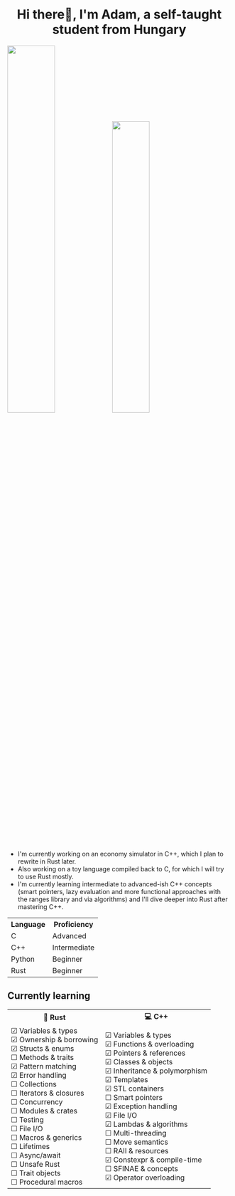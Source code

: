 

<!--
**ipowi01/ipowi01** is a ✨ _special_ ✨ repository because its `README.md` (this file) appears on your GitHub profile.

Here are some ideas to get you started:

- 🔭 I’m currently working on ...
- 🌱 I’m currently learning ...
- 👯 I’m looking to collaborate on ...
- 🤔 I’m looking for help with ...
- 💬 Ask me about ...
- 📫 How to reach me: ...
- 😄 Pronouns: ...
- ⚡ Fun fact: ...
-->
  <h1 align="center">Hi there👋, I'm Adam, a self-taught student from Hungary</h1>
  
  <p float="left">
  <img src="https://github-readme-stats.vercel.app/api?username=ipowi01&show_icons=true&theme=dark" width="46%">
  <img src="https://github-readme-stats.vercel.app/api/top-langs/?username=ipowi01&layout=compact&theme=dark&langs_count=5" width="41%">
</p>

  - I'm currently working on an economy simulator in C++, which I plan to rewrite in Rust later.
  - Also working on a toy language compiled back to C, for which I will try to use Rust mostly.
  - I'm currently learning intermediate to advanced-ish C++ concepts (smart pointers, lazy evaluation and more functional approaches with the ranges library and via algorithms) and I'll dive deeper into Rust after mastering C++.


<table align="center">
  <tr>
    <th>Language</th>
    <th>Proficiency</th>
  </tr>
  <tr>
    <td>C</td>
    <td>Advanced</td>
  </tr>
  <tr>
    <td>C++</td>
    <td>Intermediate</td>
  </tr>
  <tr>
    <td>Python</td>
    <td>Beginner</td>
  </tr>
  <tr>
    <td>Rust</td>
    <td>Beginner</td>
  </tr>
</table>

## Currently learning

<table align="center">
  <tr>
    <th>🦀 Rust</th>
    <th>💻 C++</th>
  </tr>
  <tr>
    <td>
☑ Variables & types<br>
☑ Ownership & borrowing<br>
☑ Structs & enums<br>
☐ Methods & traits<br>
☑ Pattern matching<br>
☑ Error handling<br>
☐ Collections<br>
☐ Iterators & closures<br>
☐ Concurrency<br>
☐ Modules & crates<br>
☐ Testing<br>
☐ File I/O<br>
☐ Macros & generics<br>
☐ Lifetimes<br>
☐ Async/await<br>
☐ Unsafe Rust<br>
☐ Trait objects<br>
☐ Procedural macros
    </td>
    <td>
☑ Variables & types<br>
☑ Functions & overloading<br>
☑ Pointers & references<br>
☑ Classes & objects<br>
☑ Inheritance & polymorphism<br>
☑ Templates<br>
☑ STL containers<br>
☐ Smart pointers<br>
☑ Exception handling<br>
☑ File I/O<br>
☑ Lambdas & algorithms<br>
☐ Multi-threading<br>
☐ Move semantics<br>
☐ RAII & resources<br>
☑ Constexpr & compile-time<br>
☐ SFINAE & concepts<br>
☑ Operator overloading
    </td>
  </tr>
</table>

